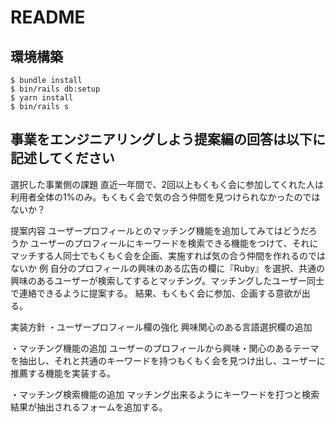 # README

## 環境構築
```
$ bundle install
$ bin/rails db:setup
$ yarn install
$ bin/rails s
```

## 事業をエンジニアリングしよう提案編の回答は以下に記述してください
選択した事業側の課題
直近一年間で、2回以上もくもく会に参加してくれた人は利用者全体の1%のみ。もくもく会で気の合う仲間を見つけられなかったのではないか？

提案内容
ユーザープロフィールとのマッチング機能を追加してみてはどうだろうか
ユーザーのプロフィールにキーワードを検索できる機能をつけて、それにマッチする人同士でもくもく会を企画、実施すれば気の合う仲間を作れるのではないか
例
自分のプロフィールの興味のある広告の欄に『Ruby』を選択、共通の興味のあるユーザーが検索してするとマッチング。マッチングしたユーザー同士で連絡できるように提案する。
結果、もくもく会に参加、企画する意欲が出る。


実装方針
・ユーザープロフィール欄の強化
興味関心のある言語選択欄の追加

・マッチング機能の追加
ユーザーのプロフィールから興味・関心のあるテーマを抽出し、それと共通のキーワードを持つもくもく会を見つけ出し、ユーザーに推薦する機能を実装する。

・マッチング検索機能の追加
マッチング出来るようにキーワードを打つと検索結果が抽出されるフォームを追加する。